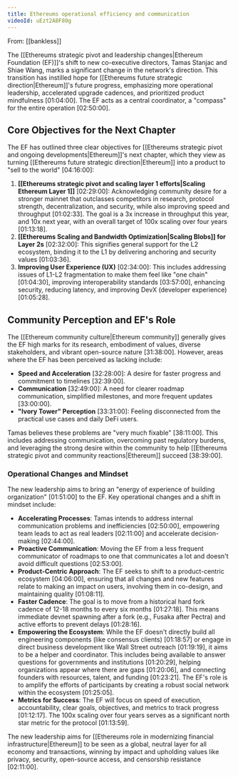 ```yaml
---
title: Ethereums operational efficiency and communication
videoId: uEzt2ABF80g
---
```


From: [[bankless]] <br/> 

The [[Ethereums strategic pivot and leadership changes|Ethereum Foundation (EF)]]'s shift to new co-executive directors, Tamas Stanjac and Shiae Wang, marks a significant change in the network's direction. This transition has instilled hope for [[Ethereums future strategic direction|Ethereum]]'s future progress, emphasizing more operational leadership, accelerated upgrade cadences, and prioritized product mindfulness <a class="yt-timestamp" data-t="01:04:00">[01:04:00]</a>. The EF acts as a central coordinator, a "compass" for the entire operation <a class="yt-timestamp" data-t="02:50:00">[02:50:00]</a>.

## Core Objectives for the Next Chapter

The EF has outlined three clear objectives for [[Ethereums strategic pivot and ongoing developments|Ethereum]]'s next chapter, which they view as turning [[Ethereums future strategic direction|Ethereum]] into a product to "sell to the world" <a class="yt-timestamp" data-t="04:16:00">[04:16:00]</a>:

1.  **[[Ethereums strategic pivot and scaling layer 1 efforts|Scaling Ethereum Layer 1]]** <a class="yt-timestamp" data-t="02:29:00">[02:29:00]</a>: Acknowledging community desire for a stronger mainnet that outclasses competitors in research, protocol strength, decentralization, and security, while also improving speed and throughput <a class="yt-timestamp" data-t="01:02:33">[01:02:33]</a>. The goal is a 3x increase in throughput this year, and 10x next year, with an overall target of 100x scaling over four years <a class="yt-timestamp" data-t="01:13:18">[01:13:18]</a>.
2.  **[[Ethereums Scaling and Bandwidth Optimization|Scaling Blobs]] for Layer 2s** <a class="yt-timestamp" data-t="02:32:00">[02:32:00]</a>: This signifies general support for the L2 ecosystem, binding it to the L1 by delivering anchoring and security values <a class="yt-timestamp" data-t="01:03:36">[01:03:36]</a>.
3.  **Improving User Experience (UX)** <a class="yt-timestamp" data-t="02:34:00">[02:34:00]</a>: This includes addressing issues of L1-L2 fragmentation to make them feel like "one chain" <a class="yt-timestamp" data-t="01:04:30">[01:04:30]</a>, improving interoperability standards <a class="yt-timestamp" data-t="03:57:00">[03:57:00]</a>, enhancing security, reducing latency, and improving DevX (developer experience) <a class="yt-timestamp" data-t="01:05:28">[01:05:28]</a>.

## Community Perception and EF's Role

The [[Ethereum community culture|Ethereum community]] generally gives the EF high marks for its research, embodiment of values, diverse stakeholders, and vibrant open-source nature <a class="yt-timestamp" data-t="31:38:00">[31:38:00]</a>. However, areas where the EF has been perceived as lacking include:
*   **Speed and Acceleration** <a class="yt-timestamp" data-t="32:28:00">[32:28:00]</a>: A desire for faster progress and commitment to timelines <a class="yt-timestamp" data-t="32:39:00">[32:39:00]</a>.
*   **Communication** <a class="yt-timestamp" data-t="32:49:00">[32:49:00]</a>: A need for clearer roadmap communication, simplified milestones, and more frequent updates <a class="yt-timestamp" data-t="33:00:00">[33:00:00]</a>.
*   **"Ivory Tower" Perception** <a class="yt-timestamp" data-t="33:31:00">[33:31:00]</a>: Feeling disconnected from the practical use cases and daily DeFi users.

Tamas believes these problems are "very much fixable" <a class="yt-timestamp" data-t="38:11:00">[38:11:00]</a>. This includes addressing communication, overcoming past regulatory burdens, and leveraging the strong desire within the community to help [[Ethereums strategic pivot and community reactions|Ethereum]] succeed <a class="yt-timestamp" data-t="38:39:00">[38:39:00]</a>.

### Operational Changes and Mindset
The new leadership aims to bring an "energy of experience of building organization" <a class="yt-timestamp" data-t="01:51:00">[01:51:00]</a> to the EF. Key operational changes and a shift in mindset include:

*   **Accelerating Processes**: Tamas intends to address internal communication problems and inefficiencies <a class="yt-timestamp" data-t="02:50:00">[02:50:00]</a>, empowering team leads to act as real leaders <a class="yt-timestamp" data-t="02:11:00">[02:11:00]</a> and accelerate decision-making <a class="yt-timestamp" data-t="02:44:00">[02:44:00]</a>.
*   **Proactive Communication**: Moving the EF from a less frequent communicator of roadmaps to one that communicates a lot and doesn't avoid difficult questions <a class="yt-timestamp" data-t="02:53:00">[02:53:00]</a>.
*   **Product-Centric Approach**: The EF seeks to shift to a product-centric ecosystem <a class="yt-timestamp" data-t="04:06:00">[04:06:00]</a>, ensuring that all changes and new features relate to making an impact on users, involving them in co-design, and maintaining quality <a class="yt-timestamp" data-t="01:08:11">[01:08:11]</a>.
*   **Faster Cadence**: The goal is to move from a historical hard fork cadence of 12-18 months to every six months <a class="yt-timestamp" data-t="01:27:18">[01:27:18]</a>. This means immediate devnet spawning after a fork (e.g., Fusaka after Pectra) and active efforts to prevent delays <a class="yt-timestamp" data-t="01:28:16">[01:28:16]</a>.
*   **Empowering the Ecosystem**: While the EF doesn't directly build all engineering components (like consensus clients) <a class="yt-timestamp" data-t="01:18:57">[01:18:57]</a> or engage in direct business development like Wall Street outreach <a class="yt-timestamp" data-t="01:19:19">[01:19:19]</a>, it aims to be a helper and coordinator. This includes being available to answer questions for governments and institutions <a class="yt-timestamp" data-t="01:20:29">[01:20:29]</a>, helping organizations appear where there are gaps <a class="yt-timestamp" data-t="01:20:06">[01:20:06]</a>, and connecting founders with resources, talent, and funding <a class="yt-timestamp" data-t="01:23:21">[01:23:21]</a>. The EF's role is to amplify the efforts of participants by creating a robust social network within the ecosystem <a class="yt-timestamp" data-t="01:25:05">[01:25:05]</a>.
*   **Metrics for Success**: The EF will focus on speed of execution, accountability, clear goals, objectives, and metrics to track progress <a class="yt-timestamp" data-t="01:12:17">[01:12:17]</a>. The 100x scaling over four years serves as a significant north star metric for the protocol <a class="yt-timestamp" data-t="01:13:59">[01:13:59]</a>.

The new leadership aims for [[Ethereums role in modernizing financial infrastructure|Ethereum]] to be seen as a global, neutral layer for all economy and transactions, winning by impact and upholding values like privacy, security, open-source access, and censorship resistance <a class="yt-timestamp" data-t="02:11:00">[02:11:00]</a>.